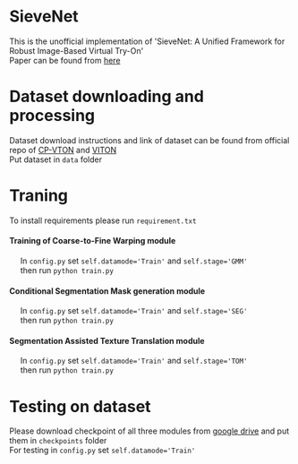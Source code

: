 # SieveNet #
This is the unofficial implementation of 'SieveNet: A Unified Framework for Robust Image-Based Virtual Try-On' </br>
Paper can be found from [here](https://arxiv.org/pdf/2001.06265.pdf)

# Dataset downloading and processing #
Dataset download instructions and link of dataset can be found from official repo of [CP-VTON](https://github.com/sergeywong/cp-vton) and [VITON](https://github.com/xthan/VITON) </br>
Put dataset in `data` folder

# Traning #
To install requirements please run `requirement.txt`
#### Training of Coarse-to-Fine Warping module ####
&nbsp;&nbsp;&nbsp;&nbsp; In `config.py` set ```self.datamode='Train'``` and ```self.stage='GMM'```
</br> &nbsp;&nbsp;&nbsp;&nbsp; then run ```python train.py```

####  Conditional Segmentation Mask generation module ####
&nbsp;&nbsp;&nbsp;&nbsp; In `config.py` set ```self.datamode='Train'``` and ```self.stage='SEG'```
</br> &nbsp;&nbsp;&nbsp;&nbsp; then run ```python train.py```

####  Segmentation Assisted Texture Translation module ####
&nbsp;&nbsp;&nbsp;&nbsp; In `config.py` set ```self.datamode='Train'``` and ```self.stage='TOM'```
</br> &nbsp;&nbsp;&nbsp;&nbsp; then run ```python train.py```

# Testing on dataset #
Please download checkpoint of all three modules from [google drive](www.google.com) and put them in `checkpoints` folder
</br>
For testing in `config.py` set ```self.datamode='Train'```

